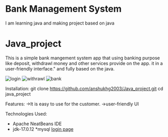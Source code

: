 # Bank Management System
I am learning java and making project based on java
# Java_project
This is a simple bank mangement system app that using banking purpose like deposit, withdrawl money and other services provide on the app. it in a user-friendly interface." and fully based on the java.

 ![login](https://github.com/user-attachments/assets/9fc235db-4bbe-4e90-a9f6-bfd4a72a767a)
 ![withrawl](https://github.com/user-attachments/assets/5b5eabd8-89b0-4c01-9f5b-df84761904a1)
 ![bank](https://github.com/user-attachments/assets/68f6f1ef-fd04-4fd4-a35c-ccb963cf1c55)



Installation:
git clone https://github.com/anshukhg2003/Java_project.git
cd java_project

Features:
->It is easy to use for the customer.
->user-friendly UI

 Technologies Used:

 * Apache NeatBeans IDE
 * jdk-17.0.12
 *mysql
   [login page](https://github.com/user-attachments/assets/9845065e-17e0-40d2-b52e-d0366898ca69)



 

